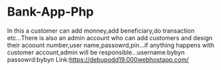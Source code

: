 # Bank-App-Php
In this a customer can add monney,add beneficiary,do transaction etc...There is also an admin account who can add customers and design their acoount number,user name,passowrd,pin...if anything happens with customer account,admin will be responsible...username:bybyn   passowrd:bybyn
Link:https://debupodd19.000webhostapp.com/
